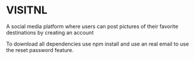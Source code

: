 # VISITNL

A social media platform where users can post pictures of their favorite destinations by creating an account

To download all dependencies use npm install and use an real email to use the reset password feature.

